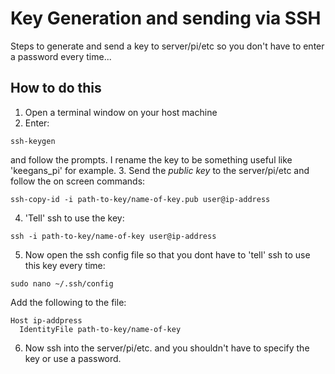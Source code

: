 # Key Generation and sending via SSH
Steps to generate and send a key to server/pi/etc so you don't have to enter a password every time...
## How to do this
1. Open a terminal window on your host machine
2. Enter:
```
ssh-keygen
```
and follow the prompts. I rename the key to be something useful like 'keegans_pi' for example.
3. Send the *public key* to the server/pi/etc and follow the on screen commands:
```
ssh-copy-id -i path-to-key/name-of-key.pub user@ip-address
```
4. 'Tell' ssh to use the key:
```
ssh -i path-to-key/name-of-key user@ip-address
```
5. Now open the ssh config file so that you dont have to 'tell' ssh to use this key every time:
```
sudo nano ~/.ssh/config
```
Add the following to the file:
```
Host ip-addpress
  IdentityFile path-to-key/name-of-key
```
6. Now ssh into the server/pi/etc. and you shouldn't have to specify the key or use a password.
